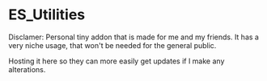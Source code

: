 # ES_Utilities

Disclamer:
Personal tiny addon that is made for me and my friends.
It has a very niche usage, that won't be needed for the general public.

Hosting it here so they can more easily get updates if I make any alterations.

